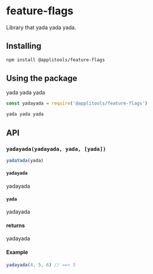 # feature-flags

Library that yada yada yada.

## Installing

```sh
npm install @applitools/feature-flags
```

## Using the package

yada yada yada

```js
const yadayada = require('@applitools/feature-flags')

yada yada yada
```

## API

### `yadayada(yadayada, yada, [yada])`

```js
yadaYada(yada)
```

#### `yadayada`

yadayada

#### `yada`

yadayada

#### returns

yadayada

#### Example

```js
yadayada(4, 5, 6) // ==> 5
```
